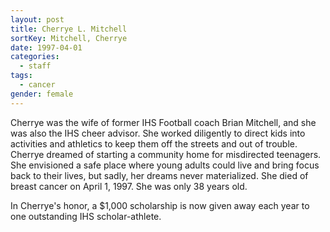 ```yaml
---
layout: post
title: Cherrye L. Mitchell
sortKey: Mitchell, Cherrye
date: 1997-04-01
categories:
  - staff
tags:
  - cancer
gender: female
---
```


Cherrye was the wife of former IHS Football coach Brian Mitchell, and she was also the IHS cheer advisor. She worked diligently to direct kids into activities and athletics to keep them off the streets and out of trouble. Cherrye dreamed of starting a community home for misdirected teenagers. She envisioned a safe place where young adults could live and bring focus back to their lives, but sadly, her dreams never materialized. She died of breast cancer on April 1, 1997. She was only 38 years old.

In Cherrye's honor, a $1,000 scholarship is now given away each year to one outstanding IHS scholar-athlete.
